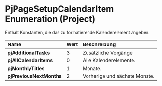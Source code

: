 
# PjPageSetupCalendarItem Enumeration (Project)

Enthält Konstanten, die das zu formatierende Kalenderelement angeben.



|**Name**|**Wert**|**Beschreibung**|
|:-----|:-----|:-----|
|**pjAdditionalTasks**|3|Zusätzliche Vorgänge.|
|**pjAllCalendarItems**|0|Alle Kalenderelemente.|
|**pjMonthlyTitles**|1|Monate.|
|**pjPreviousNextMonths**|2|Vorherige und nächste Monate.|
